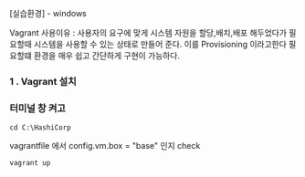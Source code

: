 
[실습환경] - windows 

Vagrant 사용이유 : 사용자의 요구에 맞게 시스템 자원을 할당,배치,배포 해두었다가 필요할때 시스템을 사용할 수 있는 상태로 만들어 준다. 이를 Provisioning 이라고한다
필요할떄 환경을 매우 쉽고 간단하게 구현이 가능하다.

### 1 . Vagrant 설치


### 터미널 창 켜고
``` 
cd C:\HashiCorp
```

vagrantfile 에서 config.vm.box = "base" 인지 check


```
vagrant up 
```

